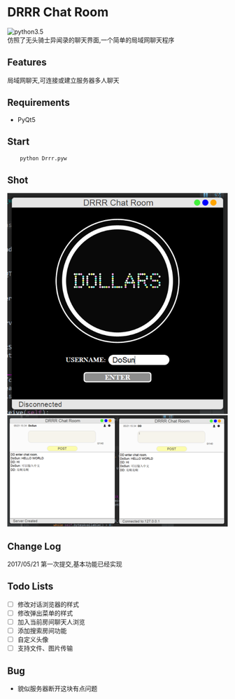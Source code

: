 # DRRR Chat Room
![python3.5](https://img.shields.io/badge/python-3.5-blue.svg)  
 仿照了无头骑士异闻录的聊天界面,一个简单的局域网聊天程序

## Features
局域网聊天,可连接或建立服务器多人聊天

## Requirements
- PyQt5

## Start
```
    python Drrr.pyw
```

## Shot
![登陆界面](https://raw.githubusercontent.com/XDfield/Drrr/master/ReadMeShot/01.png)<br />
![聊天界面](https://raw.githubusercontent.com/XDfield/Drrr/master/ReadMeShot/02.png)

## Change Log
2017/05/21 第一次提交,基本功能已经实现

## Todo Lists
* [ ]  修改对话浏览器的样式
* [ ]  修改弹出菜单的样式
* [ ]  加入当前房间聊天人浏览
* [ ]  添加搜索房间功能
* [ ]  自定义头像
* [ ]  支持文件、图片传输

## Bug
- 貌似服务器断开这块有点问题